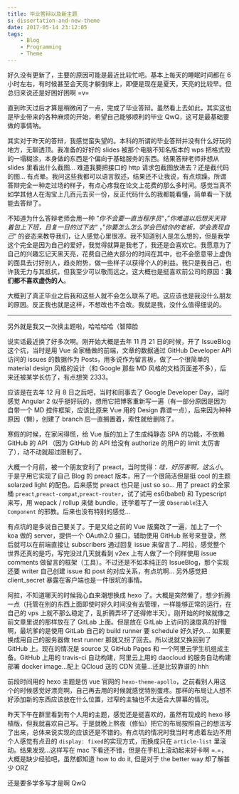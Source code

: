 ```yaml
---
title: 毕业答辩以及新主题
s: dissertation-and-new-theme
date: 2017-05-14 23:12:05
tags:
    - Blog
    - Programming
    - Theme
---
```

好久没有更新了，主要的原因可能是最近比较忙吧。基本上每天的睡眠时间都在 6 小时左右，有时候甚至会天亮才躺倒床上，即便是现在是夏天，天亮的比较早。但总归来说还是好困好困啊 =v=

直到昨天过后才算是稍微闲了一点，完成了毕业答辩。虽然看上去如此，其实这也是毕业带来的各种麻烦的开始，希望自己能够顺利的毕业 QwQ，这可是最基础要做的事情呐。
<!--more-->
其实对于昨天的答辩，我感觉蛮失望的。本科的所谓的毕业答辩并没有什么好玩的地方，无聊透顶。我准备的好好的 slides 被那个电脑不知名版本的 wps 把格式毁的一塌糊涂，本身做的东西是个偏向于基础服务的东西。结果答辩老师非想从 slides 里看出什么截图… 难道我要把接口的 http 请求包截图放进去？还是截代码的图... 有点晕。我问这些我都可以语言叙述，结果还不让我说，有点烦躁。所谓答辩完全一种走过场的样子，有点心疼我在论文上花费的那么多时间。感觉当真不如学其他人在淘宝上几百元去买一份，反正代码什么的我都能看懂，简单看一下就能去答辩了。

不知道为什么答辩老师会用一种 ”*你不会要一直当程序员*“，”*你难道以后想天天背着包上下班，日复一日的过下去“* ，”*你要怎么怎么学会巴结你的老板，学会表现自己*“ 的姿态来教导我们，让人感觉心里很凉。我不知道别人是怎么想的，但是我学这个完全是因为自己的爱好，我觉得就算是我老了，我还是会喜欢它。我愿意为了自己的兴趣忘记天黑天亮，花费自己绝大部分的时间在其中，也不会愿意带上虚伪的面具去讨好别人，趋炎附势，做一些样子以获得个人的利益。我只是我自己，也许我无力与其抵抗，但我至少可以敬而远之。这大概也是挺喜欢前公司的原因：**我们都不喜欢虚伪的人**。

大概到了真正毕业之后我和这些人就不会怎么联系了吧。这应该也是我没什么朋友的原因。反正我也就是这样，不想改也不会改。我就是我，没什么值得细说的。

------

另外就是我又一次换主题啦，哈哈哈哈（智障脸

说实话最近换了好多次啊。刚开始大概是去年 11 月 21 日的时候，开了 IssueBlog 这个坑，当时是用 Vue 全家桶做的前端，文章的数据通过 GitHub Developer API 访问的 issues 的数据作为 Posts，用多说作为留言板，做了一个很简单的 material design 风格的设计（和 Google 那些 MD 风格的文档页面差不多），后来还被某学长仿了，有点想笑 2333。

应该是在去年 12 月 8 日之后吧，当时和同事去了 Google Developer Day，当时感觉 Angular 2 似乎挺好玩的，想用它把博客重新写一遍（有一部分原因是因为自带一个 MD 控件框架，应该比原来 Vue 用的 Design 靠谱一点），后来因为种种原因（懒），创建了 branch 后一直搁置着，索性就给删除了。

寒假的时候，在家闲得慌，给 Vue 版的加上了生成纯静态 SPA 的功能，不依赖 GitHub 的 API （因为 GitHub 的 API 给没有 authorize 的用户的 limit 太厉害了），动不动就超过限制了。

大概一个月前，被一个朋友安利了 preact，当时觉得：*哇，好厉害啊，这么小*。于是乎用它实现了自己 Blog 的 preact 版本，用了一个很简洁但是挺 cool 的主题 solarzed light 的配色。后来感觉 preact 也只是 just so so… 用了 preact 的全家桶 `preact`,`preact-compat`,`preact-router`，试了试用 es6(babel) 和 Typescript 来写，用 wepack / rollup 来做 bundle，还学着写了一波 `Obserable`注入 `Component` 的邪教。后来也没有特别的感觉...

有点坑的是多说自己要关了。于是又给之前的 Vue 版魔改了一遍，加上了一个 koa 做的 server，提供一个 OAuth2.0 接口，辅助使用 GitHub 账号来登录，然后就可以在前端直接让 subscribers 通过回复 issue 来留言了...阿拉，感觉整个世界还真的是巧，写完没过几天就看到 v2ex 上有人做了一个同样使用 issue comments 做留言的框架（工具）。不过还是不如本纯正的 IssueBlog，那个实现还要 writer 自己创建 issue 和 post 的对应关系，有点坑啊… 另外感觉把 client_secret 暴露在客户端也是一件很坑的事情。

阿拉，不知道哪天的时候我心血来潮想换成 hexo 了。大概是突然懒了，想少折腾一点（托管在别的东西上面即使时好久时间没有去管理，一样能够正常的运行，在自己的 vps 上就不那么稳定了，乱折腾弄坏了还得修半天）。刚开始的时候就像之前文章里说的那样放在了 GitLab 上面。但是放在 GitLab 上访问的速度真的好慢啊，最坑爹的是使用 GitLab 自己的 build runner 要 schedule 好久好久... 如果要换成用自己的服务器做 test runner 那就又拐了回去。所以说就又换回到了 GitHub 上。现在的情况是 source 又 GitHub Pages 和 一个阿里云学生机组成主备。GitHub 上用的 travis-ci 自动构建，阿里云上用的  daocloud 的服务自动构建部署 docker image…配上 QCloud 送的 CDN 流量...还是比较靠谱的 hhh

前段时间用的 hexo 主题是仿 vue 官网的 `hexo-theme-apollo`，之前看别人用这个的时候感觉好漂亮啊，自己再去用的时候就感觉特别蛋疼。那样的布局让人想不好添加新的东西应该放在什么位置，过窄的主轴也不太适合大屏幕的情况。

昨天下午在群里看到有个人用的主题，感觉还是挺喜欢的，虽然有现成的 hexo 移植版，但我就喜欢自己写。于是就晚上熬夜（修仙）把它的布局按照自己的想法写了出来，总体来说实现的应该还是不错的。有点坑的情况时我当时考虑着左边不用个人感觉有点丑的 `display: fixed`的实现方式，而换成只在 `article-list` 里滚动。结果发现...这样写在 mac 下看还不错，但是在手机上滚动起来好卡啊 =.=，大概是缺少经验吧，虽然都知道 how to do it, 但是对于 the better way 却了解甚少 ORZ

还是要多学多写才是啊 QwQ
